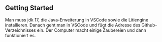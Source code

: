 ## Getting Started

Man muss jdk 17, die Java-Erweiterung in VSCode sowie die Litiengine installieren. Danach geht man in VSCode und fügt die Adresse des Github-Verzeichnisses ein. Der Computer macht einige Zaubereien und dann funktioniert es.


